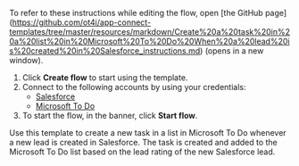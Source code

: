 To refer to these instructions while editing the flow, open [the GitHub page]
(https://github.com/ot4i/app-connect-templates/tree/master/resources/markdown/Create%20a%20task%20in%20a%20list%20in%20Microsoft%20To%20Do%20When%20a%20lead%20is%20created%20in%20Salesforce_instructions.md) (opens in a new window).

1. Click **Create flow** to start using the template.
2. Connect to the following accounts by using your credentials:
   - [Salesforce](https://www.ibm.com/docs/en/app-connect/containers_cd?topic=apps-salesforce)
   - [Microsoft To Do](https://www.ibm.com/docs/en/app-connect/containers_cd?topic=apps-microsoft-to-do)
3. To start the flow, in the banner, click **Start flow**.

Use this template to create a new task in a list in Microsoft To Do whenever a new lead is created in Salesforce. The task is created and added to the Microsoft To Do list based on the lead rating of the new Salesforce lead.




